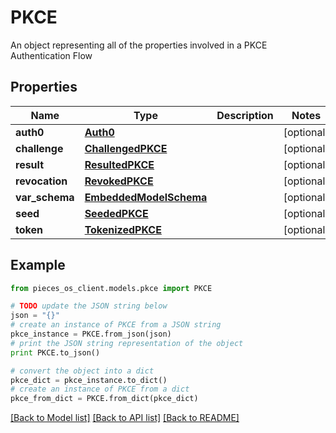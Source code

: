# PKCE

An object representing all of the properties involved in a PKCE Authentication Flow

## Properties
Name | Type | Description | Notes
------------ | ------------- | ------------- | -------------
**auth0** | [**Auth0**](Auth0.md) |  | [optional] 
**challenge** | [**ChallengedPKCE**](ChallengedPKCE.md) |  | [optional] 
**result** | [**ResultedPKCE**](ResultedPKCE.md) |  | [optional] 
**revocation** | [**RevokedPKCE**](RevokedPKCE.md) |  | [optional] 
**var_schema** | [**EmbeddedModelSchema**](EmbeddedModelSchema.md) |  | [optional] 
**seed** | [**SeededPKCE**](SeededPKCE.md) |  | [optional] 
**token** | [**TokenizedPKCE**](TokenizedPKCE.md) |  | [optional] 

## Example

```python
from pieces_os_client.models.pkce import PKCE

# TODO update the JSON string below
json = "{}"
# create an instance of PKCE from a JSON string
pkce_instance = PKCE.from_json(json)
# print the JSON string representation of the object
print PKCE.to_json()

# convert the object into a dict
pkce_dict = pkce_instance.to_dict()
# create an instance of PKCE from a dict
pkce_from_dict = PKCE.from_dict(pkce_dict)
```
[[Back to Model list]](../README.md#documentation-for-models) [[Back to API list]](../README.md#documentation-for-api-endpoints) [[Back to README]](../README.md)


